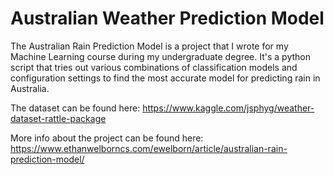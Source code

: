 # Australian Weather Prediction Model

The Australian Rain Prediction Model is a project that I wrote for my Machine Learning course during my undergraduate degree. It's a python script that tries out various combinations of classification models and configuration settings to find the most accurate model for predicting rain in Australia.

The dataset can be found here: https://www.kaggle.com/jsphyg/weather-dataset-rattle-package

More info about the project can be found here: https://www.ethanwelborncs.com/ewelborn/article/australian-rain-prediction-model/
